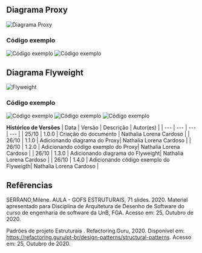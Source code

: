 ## Diagrama Proxy

![Diagrama Proxy](https://imgur.com/XeAVuew.png)


### Código exemplo

![Código exemplo](https://imgur.com/pzbdNo5.png)
![Código exemplo](https://imgur.com/NbBkeOi.png)

## Diagrama Flyweight

![Flyweight](https://imgur.com/Ld1nzKr.png)

### Código exemplo

![Código exemplo](https://imgur.com/oaOMTyz.png)
![Código exemplo](https://imgur.com/52zrZQ8.png)
![Código exemplo](https://imgur.com/AboW8ah.png)


**Histórico de Versões**
| Data | Versão | Descrição | Autor(es) |
| --- | --- | --- | --- |
| 25/10 | 1.0.0 | Criação do documento | Nathalia Lorena Cardoso |
| 26/10 | 1.1.0 |  Adicionando diagrama do Proxy| Nathalia Lorena Cardoso |
| 26/10 | 1.2.0 |  Adicionando código exemplo do Proxy| Nathalia Lorena Cardoso |
| 26/10 | 1.3.0 |  Adicionando diagrama do Flyweight| Nathalia Lorena Cardoso |
| 26/10 | 1.4.0 |  Adicionando código exemplo do Flyweigth| Nathalia Lorena Cardoso |


## Refêrencias

SERRANO,Milene. AULA - GOFS ESTRUTURAIS, 71 slides. 2020. Material apresentado para Disciplina de Arquitetura de Desenho de Software do curso de engenharia de software da UnB, FGA. Acesso em: 25, Outubro de 2020.

Padrões de projeto Estruturais . Refactoring.Guru, 2020. Disponível em: <https://refactoring.guru/pt-br/design-patterns/structural-patterns>. Acesso em: 25, Outubro de 2020.